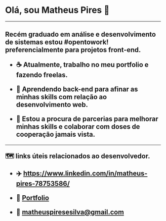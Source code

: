 
<h1>  Olá, sou Matheus Pires  👋 </h1>
<hr>
<h2>
Recém graduado em análise e desenvolvimento de sistemas estou #opentowork! preferencialmente para projetos front-end.<br>
  
- :coffee: Atualmente, trabalho no meu portfolio e fazendo freelas.<br>
  
- 🌱 Aprendendo back-end para afinar as minhas skills com relação ao desenvolvimento web.<br>
  
- 🤝 Estou a procura de parcerias para melhorar minhas skills e colaborar com doses de cooperação jamais vista.<br> 
<hr>

:world_map: links úteis relacionados ao desenvolvedor. 

- :airplane:  <https://www.linkedin.com/in/matheus-pires-78753586/>

- :crescent_moon: <a href="https://loquacious-hummingbird-b4d3e1.netlify.app/">Portfolio</a>

- :1st_place_medal: matheuspiresesilva@gmail.com

</h2>
